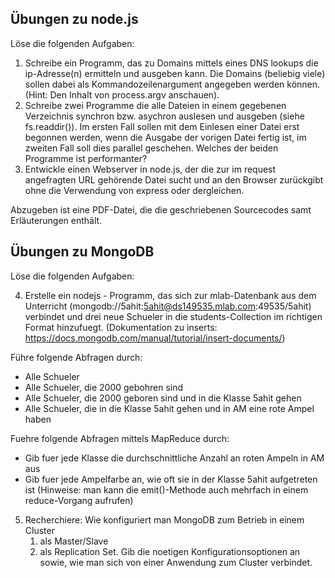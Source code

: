 ## Übungen zu node.js
Löse die folgenden Aufgaben:

1. Schreibe ein Programm, das zu Domains mittels eines DNS lookups die ip-Adresse(n) ermitteln und ausgeben kann. Die Domains (beliebig viele) sollen dabei als Kommandozeilenargument angegeben werden können. (Hint: Den Inhalt von process.argv anschauen).
2. Schreibe zwei Programme die alle Dateien in einem gegebenen Verzeichnis synchron bzw. asychron auslesen und ausgeben (siehe fs.readdir()).
Im ersten Fall sollen mit dem Einlesen einer Datei erst begonnen werden, wenn die Ausgabe der vorigen Datei fertig ist, im zweiten Fall soll dies parallel geschehen. Welches der beiden Programme ist performanter?
3. Entwickle einen Webserver in node.js, der die zur im request angefragten URL gehörende Datei sucht und an den Browser zurückgibt ohne die Verwendung von express oder dergleichen.

Abzugeben ist eine PDF-Datei, die die geschriebenen Sourcecodes samt Erläuterungen enthält.

## Übungen zu MongoDB
Löse die folgenden Aufgaben:

4. Erstelle ein nodejs -  Programm, das sich zur mlab-Datenbank aus dem Unterricht (mongodb://5ahit:5ahit@ds149535.mlab.com:49535/5ahit) verbindet und drei neue Schueler in die students-Collection im richtigen Format hinzufuegt. (Dokumentation zu inserts: https://docs.mongodb.com/manual/tutorial/insert-documents/)

Führe folgende Abfragen durch:

- Alle Schueler
- Alle Schueler, die 2000 gebohren sind
- Alle Schueler, die 2000 geboren sind und in die Klasse 5ahit gehen
- Alle Schueler, die in die Klasse 5ahit gehen und in AM eine rote Ampel haben

Fuehre folgende Abfragen mittels MapReduce durch:

- Gib fuer jede Klasse die durchschnittliche Anzahl an roten Ampeln in AM aus
- Gib fuer jede Ampelfarbe an, wie oft sie in der Klasse 5ahit aufgetreten ist (Hinweise: man kann die emit()-Methode auch mehrfach in einem reduce-Vorgang aufrufen)

5. Recherchiere: Wie konfiguriert man MongoDB zum Betrieb in einem Cluster 
	1. als Master/Slave
	2. als Replication Set. Gib die noetigen Konfigurationsoptionen an sowie, wie man sich von einer Anwendung zum Cluster verbindet.

